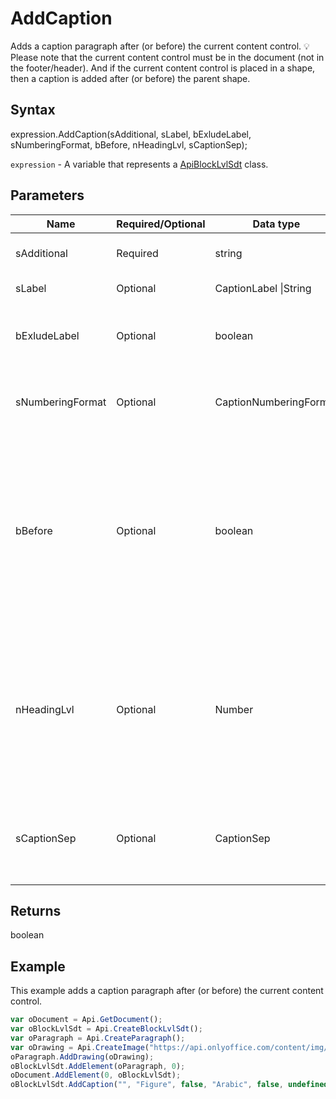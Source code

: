 # AddCaption

Adds a caption paragraph after (or before) the current content control.💡 Please note that the current content control must be in the document (not in the footer/header).And if the current content control is placed in a shape, then a caption is added after (or before) the parent shape.

## Syntax

expression.AddCaption(sAdditional, sLabel, bExludeLabel, sNumberingFormat, bBefore, nHeadingLvl, sCaptionSep);

`expression` - A variable that represents a [ApiBlockLvlSdt](../ApiBlockLvlSdt.md) class.

## Parameters

| **Name** | **Required/Optional** | **Data type** | **Default** | **Description** |
| ------------- | ------------- | ------------- | ------------- | ------------- |
| sAdditional | Required | string |  | The additional text. |
| sLabel | Optional | CaptionLabel &#124;String | "Table" | The caption label. |
| bExludeLabel | Optional | boolean | false | Specifies whether to exclude the label from the caption. |
| sNumberingFormat | Optional | CaptionNumberingFormat | "Arabic" | The possible caption numbering format. |
| bBefore | Optional | boolean | false | Specifies whether to insert the caption before the current content control (true) or after (false) (after/before the shape if it is placed in the shape). |
| nHeadingLvl | Optional | Number |  | The heading level (used if you want to specify the chapter number).💡 If you want to specify "Heading 1", then nHeadingLvl === 0 and etc. |
| sCaptionSep | Optional | CaptionSep | "hyphen" | The caption separator (used if you want to specify the chapter number). |

## Returns

boolean

## Example

This example adds a caption paragraph after (or before) the current content control.

```javascript
var oDocument = Api.GetDocument();
var oBlockLvlSdt = Api.CreateBlockLvlSdt();
var oParagraph = Api.CreateParagraph();
var oDrawing = Api.CreateImage("https://api.onlyoffice.com/content/img/docbuilder/examples/coordinate_aspects.png", 60 * 36000, 35 * 36000);
oParagraph.AddDrawing(oDrawing);
oBlockLvlSdt.AddElement(oParagraph, 0);
oDocument.AddElement(0, oBlockLvlSdt);
oBlockLvlSdt.AddCaption("", "Figure", false, "Arabic", false, undefined, "hyphen");
```
